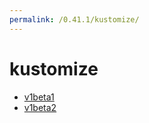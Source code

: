 ```yaml
---
permalink: /0.41.1/kustomize/
---
```


# kustomize



* [v1beta1](v1beta1/index.md)
* [v1beta2](v1beta2/index.md)